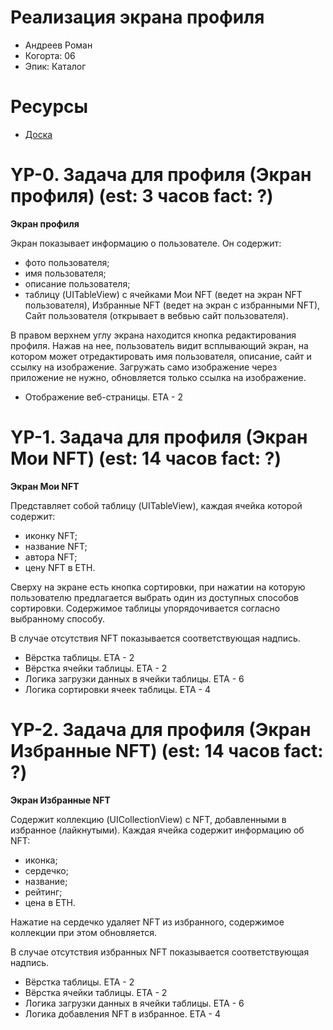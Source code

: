 # Реализация экрана профиля

- Андреев Роман
- Когорта: 06
- Эпик: Каталог

# Ресурсы

- [Доска](https://www.notion.so/002a21b3720c4c9197fae68409b407b3?pvs=21)

# YP-0. Задача для профиля (Экран профиля) (est: 3 часов fact: ?)
**Экран профиля**

Экран показывает информацию о пользователе. Он содержит:
- фото пользователя;
- имя пользователя;
- описание пользователя;
- таблицу (UITableView) с ячейками Мои NFT (ведет на экран NFT пользователя), Избранные NFT (ведет на экран с избранными NFT), Сайт пользователя (открывает в вебвью сайт пользователя).

В правом верхнем углу экрана находится кнопка редактирования профиля. Нажав на нее, пользователь видит всплывающий экран, на котором может отредактировать имя пользователя, описание, сайт и ссылку на изображение. Загружать само изображение через приложение не нужно, обновляется только ссылка на изображение.

- Отображение веб-страницы. ETA - 2


# YP-1. Задача для профиля (Экран Мои NFT) (est: 14 часов fact: ?)

**Экран Мои NFT**

Представляет собой таблицу (UITableView), каждая ячейка которой содержит:
- иконку NFT;
- название NFT;
- автора NFT;
- цену NFT в ETH.

Сверху на экране есть кнопка сортировки, при нажатии на которую пользователю предлагается выбрать один из доступных способов сортировки. Содержимое таблицы упорядочивается согласно выбранному способу.

В случае отсутствия NFT показывается соответствующая надпись.

- Вёрстка таблицы. ETA - 2
- Вёрстка ячейки таблицы. ETA - 2
- Логика загрузки данных в ячейки таблицы. ETA - 6
- Логика сортировки ячеек таблицы. ETA - 4

# YP-2. Задача для профиля (Экран Избранные NFT)  (est: 14 часов fact: ?)

**Экран Избранные NFT**

Содержит коллекцию (UICollectionView) c NFT, добавленными в избранное (лайкнутыми). Каждая ячейка содержит информацию об NFT:
- иконка;
- сердечко;
- название;
- рейтинг;
- цена в ETH.

Нажатие на сердечко удаляет NFT из избранного, содержимое коллекции при этом обновляется.

В случае отсутствия избранных NFT показывается соответствующая надпись.


- Вёрстка таблицы. ETA - 2
- Вёрстка ячейки таблицы. ETA - 2
- Логика загрузки данных в ячейки таблицы. ETA - 6
- Логика добавления NFT в избранное. ETA - 4


